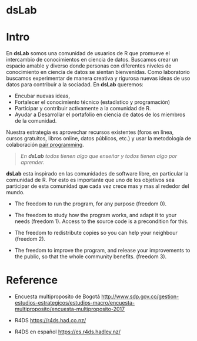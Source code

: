 # dsLab

# Intro

En **dsLab** somos una comunidad de usuarios de R que promueve el intercambio de conocimientos en ciencia de datos. Buscamos crear un espacio amable y diverso donde personas con diferentes niveles de conocimiento en ciencia de datos se sientan bienvenidas. Como laboratorio buscamos experimentar de manera creativa y rigurosa nuevas ideas de uso datos para contribuir a la sociadad. En **dsLab** queremos:

- Encubar nuevas ideas, 
- Fortalecer el conocimiento técnico (estadístico y programación)
- Participar y contribuir activamente a la comunidad de R. 
- Ayudar a Desarrollar el portafolio en ciencia de datos de los miembros de la comunidad. 

 Nuestra estrategia es aprovechar recursos existentes (foros en línea, cursos gratuitos, libros online, datos públicos, etc.) y usar la metodología de colaboración [pair programming](https://en.wikipedia.org/wiki/Pair_programming).
 
>  _En **dsLab** todos tienen algo que enseñar y todos tienen algo por aprender._


**dsLab** esta inspirado en las comunidades de software libre, en particular la comunidad de R. Por esto es importante que uno de los objetivos sea participar de esta comunidad que cada vez crece mas y mas al rededor del mundo. 

- The freedom to run the program, for any purpose (freedom 0).

- The freedom to study how the program works, and adapt it to your needs (freedom 1). Access to the source code is a precondition for this.

- The freedom to redistribute copies so you can help your neighbour (freedom 2).

- The freedom to improve the program, and release your improvements to the public, so that the whole community benefits. (freedom 3).

# Reference

- Encuesta multiproposito de Bogotá
http://www.sdp.gov.co/gestion-estudios-estrategicos/estudios-macro/encuesta-multiproposito/encuesta-multiproposito-2017

- R4DS https://r4ds.had.co.nz/
- R4DS en español https://es.r4ds.hadley.nz/
